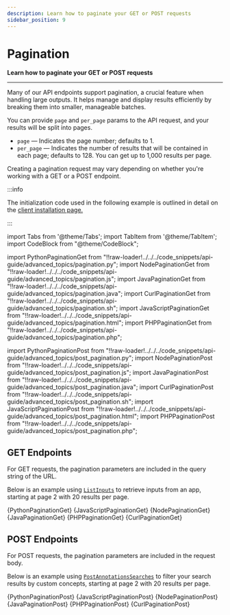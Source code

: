 ```yaml
---
description: Learn how to paginate your GET or POST requests
sidebar_position: 9
---
```


# Pagination

**Learn how to paginate your GET or POST requests**
<hr />

Many of our API endpoints support pagination, a crucial feature when handling large outputs. It helps manage and display results efficiently by breaking them into smaller, manageable batches.

You can provide `page` and `per_page` params to the API request, and your results will be split into pages. 

- `page` — Indicates the page number⁠; defaults to 1.
- `per_page` — Indicates the number of results that will be contained in each page; defaults to 128. You can get up to 1,000 results per page. 

Creating a pagination request may vary depending on whether you're working with a GET or a POST endpoint.

:::info

The initialization code used in the following example is outlined in detail on the [client installation page.](https://docs.clarifai.com/api-guide/api-overview/api-clients#client-installation-instructions)

:::


import Tabs from '@theme/Tabs';
import TabItem from '@theme/TabItem';
import CodeBlock from "@theme/CodeBlock";

import PythonPaginationGet from "!!raw-loader!../../../code_snippets/api-guide/advanced_topics/pagination.py";
import NodePaginationGet from "!!raw-loader!../../../code_snippets/api-guide/advanced_topics/pagination.js";
import JavaPaginationGet from "!!raw-loader!../../../code_snippets/api-guide/advanced_topics/pagination.java";
import CurlPaginationGet from "!!raw-loader!../../../code_snippets/api-guide/advanced_topics/pagination.sh";
import JavaScriptPaginationGet from "!!raw-loader!../../../code_snippets/api-guide/advanced_topics/pagination.html";
import PHPPaginationGet from "!!raw-loader!../../../code_snippets/api-guide/advanced_topics/pagination.php";

import PythonPaginationPost from "!!raw-loader!../../../code_snippets/api-guide/advanced_topics/post_pagination.py";
import NodePaginationPost from "!!raw-loader!../../../code_snippets/api-guide/advanced_topics/post_pagination.js";
import JavaPaginationPost from "!!raw-loader!../../../code_snippets/api-guide/advanced_topics/post_pagination.java";
import CurlPaginationPost from "!!raw-loader!../../../code_snippets/api-guide/advanced_topics/post_pagination.sh";
import JavaScriptPaginationPost from "!!raw-loader!../../../code_snippets/api-guide/advanced_topics/post_pagination.html";
import PHPPaginationPost from "!!raw-loader!../../../code_snippets/api-guide/advanced_topics/post_pagination.php";

## GET Endpoints

For GET requests, the pagination parameters are included in the query string of the URL.

Below is an example using [`ListInputs`](https://docs.clarifai.com/api-guide/data/create-get-update-delete#list-all-inputs) to retrieve inputs from an app, starting at page 2 with 20 results per page.

<Tabs>

<TabItem value="python" label="Python (gRPC)">
    <CodeBlock className="language-python">{PythonPaginationGet}</CodeBlock>
</TabItem>

<TabItem value="js_rest" label="JavaScript (REST)">
 <CodeBlock className="language-javascript">{JavaScriptPaginationGet}</CodeBlock>
</TabItem>

<TabItem value="nodejs" label="NodeJS (gRPC)">
    <CodeBlock className="language-javascript">{NodePaginationGet}</CodeBlock>
</TabItem>

<TabItem value="java" label="Java (gRPC)">
    <CodeBlock className="language-java">{JavaPaginationGet}</CodeBlock>
</TabItem>

<TabItem value="php" label="PHP (gRPC)">
    <CodeBlock className="language-php">{PHPPaginationGet}</CodeBlock>
</TabItem>

<TabItem value="curl" label="cURL">
    <CodeBlock className="language-bash">{CurlPaginationGet}</CodeBlock>
</TabItem>

</Tabs>

## POST Endpoints

For POST requests, the pagination parameters are included in the request body.

Below is an example using [`PostAnnotationsSearches`](https://docs.clarifai.com/api-guide/search/filter#by-custom-concepts) to filter your search results by custom concepts, starting at page 2 with 20 results per page.

<Tabs>

<TabItem value="python" label="Python (gRPC)">
    <CodeBlock className="language-python">{PythonPaginationPost}</CodeBlock>
</TabItem>

<TabItem value="js_rest" label="JavaScript (REST)">
 <CodeBlock className="language-javascript">{JavaScriptPaginationPost}</CodeBlock>
</TabItem>

<TabItem value="nodejs" label="NodeJS (gRPC)">
    <CodeBlock className="language-javascript">{NodePaginationPost}</CodeBlock>
</TabItem>

<TabItem value="java" label="Java (gRPC)">
    <CodeBlock className="language-java">{JavaPaginationPost}</CodeBlock>
</TabItem>

<TabItem value="php" label="PHP (gRPC)">
    <CodeBlock className="language-php">{PHPPaginationPost}</CodeBlock>
</TabItem>

<TabItem value="curl" label="cURL">
    <CodeBlock className="language-bash">{CurlPaginationPost}</CodeBlock>
</TabItem>

</Tabs>



